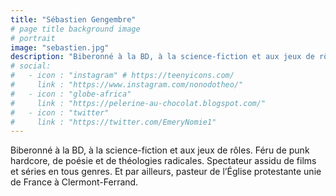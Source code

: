 ```yaml
---
title: "Sébastien Gengembre"
# page title background image
# portrait
image: "sebastien.jpg"
description: "Biberonné à la BD, à la science-fiction et aux jeux de rôles."
# social:
#   - icon : "instagram" # https://teenyicons.com/
#     link : "https://www.instagram.com/nonodotheo/"
#   - icon : "globe-africa"
#     link : "https://pelerine-au-chocolat.blogspot.com/"
#   - icon : "twitter"
#     link : "https://twitter.com/EmeryNomie1"
---
```


Biberonné à la BD, à la science-fiction et aux jeux de rôles. Féru de punk hardcore, de poésie et de théologies radicales. Spectateur assidu de films et séries en tous genres. Et par ailleurs, pasteur de l’Église protestante unie de France à Clermont-Ferrand.